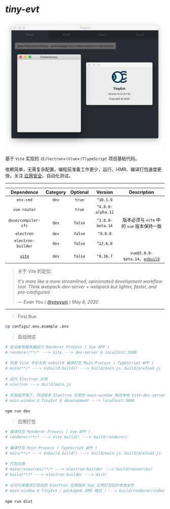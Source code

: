 # *tiny-evt*

![screenshot](screenshot.png)

基于 `Vite` 实现的 `(E)lectron`+`(V)ue`+`(T)ypeScript` 项目基础代码。

依赖简单，无需复杂配置，编程前准备工作更少，运行、HMR、编译打包速度更快，关注 [应用安全](https://www.electronjs.org/docs/tutorial/security)、自动化测试。

---

| Dependence | Category | Optional | Version | Description |
| :---:|:---:|:---:|:---:|:---:|
| `env-cmd`| `dev` | `true` | `^10.1.0`|
| `vue-router` | | `true` | `^4.0.0-alpha.12` |
| `@vue/compiler-sfc` | `dev` | `false` | `^3.0.0-beta.14` | 版本必须与 `vite` 中的 `vue` 版本保持一致
| `electron` | `dev` | `false` | `^9.0.0`
| `electron-builder` | `dev` | `false` | `^22.6.0`
| [`vite`](https://github.com/vuejs/vite) | `dev` | `false` | `^0.16.7` | `vue@3.0.0-beta.14`、[`esbuild`](https://github.com/evanw/esbuild)

> 关于 Vite 的定位:
>
> *It's more like a more streamlined, opinionated development workflow tool. Think webpack-dev-server + webpack but lighter, faster, and pre-configured.*
>
> &mdash; *Evan You ( [@youyuxi](https://twitter.com/youyuxi/status/1258112624300118022) ) May 6, 2020*

---

> First Run

```bash
cp configs/.env.example .env
```

> 启动测试

```bash
# 启动本地服务器运行 Renderer Process ( Vue APP )
# renderer/**/* ---> Vite ---> dev-server @ localhost:3000

# 利用 Vite 中引入的 esbuild 编译打包 Main Process ( TypeScript APP )
# main/**/* ---> esbuild.build() ---> build/main.js、build/preload.js

# 运行 Electron 应用
# electron ---> build/main.js

# 开发版环境下，测试版本 Electron 应用的 main-window 指向本地 Vite-dev-server
# main-window @ TinyEvt @ development ---> localhost:3000

npm run dev
```

> 应用打包

```bash
# 编译打包 Renderer Process ( Vue APP )
# renderer/**/* ---> Vite.build() ---> build/renderer/

# 编译打包 Main Process ( TypeScript APP )
# main/**/* ---> esbuild.build() ---> build/main.js、build/preload.js、

# 打包应用
# main/resources/**/* ---> electron-builder ---> build/resources/
# build/**/* ---> electron-builder ---> dist/

# 以可分发格式打包后的 Electron 应用指向 Vue 应用打包后的本地文件
# main-window @ TinyEvt（ packaged，DMG 格式 ）---> build/renderer/index.html

npm run dist
```
